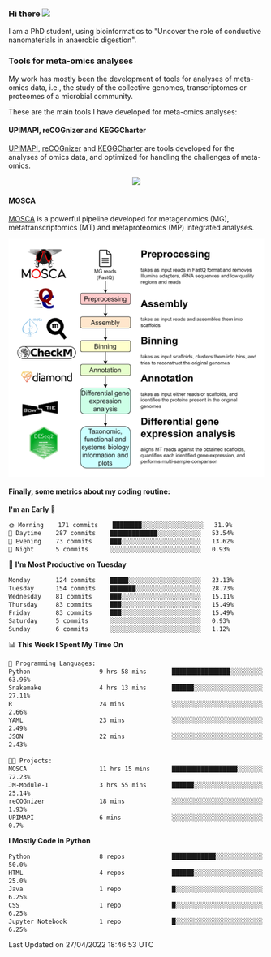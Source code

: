 ### Hi there <img src="https://media.giphy.com/media/hvRJCLFzcasrR4ia7z/giphy.gif" width="25px">

I am a PhD student, using bioinformatics to "Uncover the role of conductive nanomaterials in anaerobic digestion".

### Tools for meta-omics analyses

My work has mostly been the development of tools for analyses of meta-omics data, i.e., the study of the collective genomes, transcriptomes or proteomes of a microbial community.

These are the main tools I have developed for meta-omics analyses:

#### UPIMAPI, reCOGnizer and KEGGCharter

[UPIMAPI](https://github.com/iquasere/UPIMAPI), [reCOGnizer](https://github.com/iquasere/reCOGnizer) and [KEGGCharter](https://github.com/iquasere/KEGGCharter) are tools developed for the analyses of omics data, and optimized for handling the challenges of meta-omics.

<p align="center">
    <img src="assets/annotation_paper.png">
</p>

#### MOSCA

[MOSCA](https://github.com/iquasere/MOSCA) is a powerful pipeline developed for metagenomics (MG), metatranscriptomics (MT) and metaproteomics (MP) integrated analyses.

<p align="center">
    <img src="assets/mosca_workflow.png" align="center" width="700">
</p>


#### Finally, some metrics about my coding routine:

<!--START_SECTION:waka-->
**I'm an Early 🐤** 

```text
🌞 Morning    171 commits    ████████░░░░░░░░░░░░░░░░░   31.9% 
🌆 Daytime    287 commits    █████████████░░░░░░░░░░░░   53.54% 
🌃 Evening    73 commits     ███░░░░░░░░░░░░░░░░░░░░░░   13.62% 
🌙 Night      5 commits      ░░░░░░░░░░░░░░░░░░░░░░░░░   0.93%

```
📅 **I'm Most Productive on Tuesday** 

```text
Monday       124 commits    █████░░░░░░░░░░░░░░░░░░░░   23.13% 
Tuesday      154 commits    ███████░░░░░░░░░░░░░░░░░░   28.73% 
Wednesday    81 commits     ███░░░░░░░░░░░░░░░░░░░░░░   15.11% 
Thursday     83 commits     ███░░░░░░░░░░░░░░░░░░░░░░   15.49% 
Friday       83 commits     ███░░░░░░░░░░░░░░░░░░░░░░   15.49% 
Saturday     5 commits      ░░░░░░░░░░░░░░░░░░░░░░░░░   0.93% 
Sunday       6 commits      ░░░░░░░░░░░░░░░░░░░░░░░░░   1.12%

```


📊 **This Week I Spent My Time On** 

```text
💬 Programming Languages: 
Python                   9 hrs 58 mins       ████████████████░░░░░░░░░   63.96% 
Snakemake                4 hrs 13 mins       ██████░░░░░░░░░░░░░░░░░░░   27.11% 
R                        24 mins             ░░░░░░░░░░░░░░░░░░░░░░░░░   2.66% 
YAML                     23 mins             ░░░░░░░░░░░░░░░░░░░░░░░░░   2.49% 
JSON                     22 mins             ░░░░░░░░░░░░░░░░░░░░░░░░░   2.43%

🐱‍💻 Projects: 
MOSCA                    11 hrs 15 mins      ██████████████████░░░░░░░   72.23% 
JM-Module-1              3 hrs 55 mins       ██████░░░░░░░░░░░░░░░░░░░   25.14% 
reCOGnizer               18 mins             ░░░░░░░░░░░░░░░░░░░░░░░░░   1.93% 
UPIMAPI                  6 mins              ░░░░░░░░░░░░░░░░░░░░░░░░░   0.7%

```

**I Mostly Code in Python** 

```text
Python                   8 repos             ████████████░░░░░░░░░░░░░   50.0% 
HTML                     4 repos             ██████░░░░░░░░░░░░░░░░░░░   25.0% 
Java                     1 repo              █░░░░░░░░░░░░░░░░░░░░░░░░   6.25% 
CSS                      1 repo              █░░░░░░░░░░░░░░░░░░░░░░░░   6.25% 
Jupyter Notebook         1 repo              █░░░░░░░░░░░░░░░░░░░░░░░░   6.25%

```



 Last Updated on 27/04/2022 18:46:53 UTC
<!--END_SECTION:waka-->
